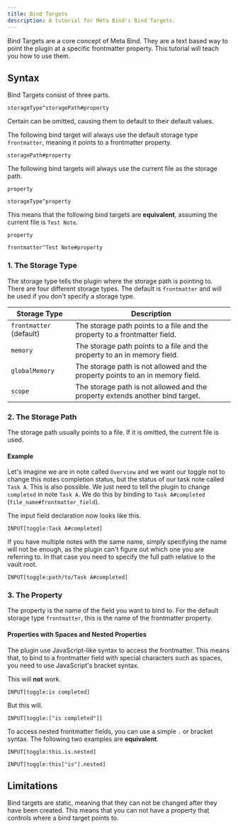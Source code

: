```yaml
---
title: Bind Targets
description: A tutorial for Meta Bind's Bind Targets.
---
```


Bind Targets are a core concept of Meta Bind.
They are a text based way to point the plugin at a specific frontmatter property.
This tutorial will teach you how to use them.

## Syntax

Bind Targets consist of three parts.

```meta-bind
storageType^storagePath#property
```

Certain can be omitted, causing them to default to their default values.

The following bind target will always use the default storage type `frontmatter`, 
meaning it points to a frontmatter property.

```meta-bind
storagePath#property
```

The following bind targets will always use the current file as the storage path.

```meta-bind
property

storageType^property
```

This means that the following bind targets are **equivalent**, assuming the current file is `Test Note`.

```meta-bind
property

frontmatter^Test Note#property
```

### 1. The Storage Type

The storage type tells the plugin where the storage path is pointing to.
There are four different storage types.
The default is `frontmatter` and will be used if you don't specify a storage type.

| Storage Type            | Description                                                                    |
|-------------------------|--------------------------------------------------------------------------------|
| `frontmatter` (default) | The storage path points to a file and the property to a frontmatter field.     |
| `memory`                | The storage path points to a file and the property to an in memory field.      |
| `globalMemory`          | The storage path is not allowed and the property points to an in memory field. |
| `scope`                 | The storage path is not allowed and the property extends another bind target.  |


### 2. The Storage Path

The storage path usually points to a file.
If it is omitted, the current file is used.

#### Example

Let's imagine we are in note called `Overview` and we want our toggle not to change this notes completion status, but the status of our task note called `Task A`.
This is also possible. We just need to tell the plugin to change `completed` in note `Task A`. We do this by binding to `Task A#completed` (`file_name#frontmatter_field`).

The input field declaration now looks like this.

```meta-bind "Task A#completed"
INPUT[toggle:Task A#completed]
```

If you have multiple notes with the same name, simply specifying the name will not be enough, as the plugin can't figure out which one you are referring to.
In that case you need to specify the full path relative to the vault root.

```meta-bind "path/to/Task A#completed" 
INPUT[toggle:path/to/Task A#completed]
```

### 3. The Property

The property is the name of the field you want to bind to.
For the default storage type `frontmatter`, this is the name of the frontmatter property.

#### Properties with Spaces and Nested Properties

The plugin use JavaScript-like syntax to access the frontmatter. 
This means that, to bind to a frontmatter field with special characters such as spaces, 
you need to use JavaScript's bracket syntax.

This will **not** work.

```meta-bind "is completed" 
INPUT[toggle:is completed]
```

But this will.

```meta-bind '["is completed"]'
INPUT[toggle:["is completed"]]
```

To access nested frontmatter fields, you can use a simple `.` or bracket syntax. 
The following two examples are **equivalent**.

```meta-bind "this.is.nested"
INPUT[toggle:this.is.nested]
```

```meta-bind 'this["is"].nested'
INPUT[toggle:this["is"].nested]
```

## Limitations

Bind targets are static, meaning that they can not be changed after they have been created.
This means that you can not have a property that controls where a bind target points to.